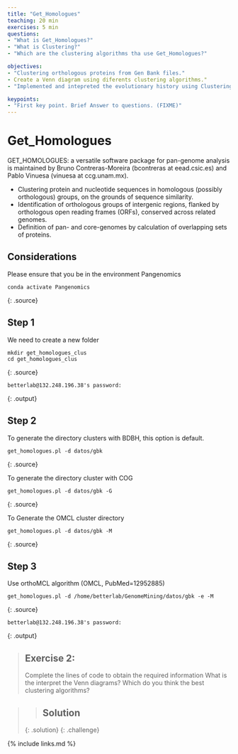 ```yaml
---
title: "Get_Homologues"
teaching: 20 min
exercises: 5 min
questions:
- "What is Get_Homologues?"
- "What is Clustering?"
- "Which are the clustering algorithms tha use Get_Homologues?"

objectives:
- "Clustering orthologous proteins from Gen Bank files."	
- Create a Venn diagram using diferents clustering algorithms."
- "Implemented and intepreted the evolutionary history using Clustering orthologous proteins."

keypoints:
- "First key point. Brief Answer to questions. (FIXME)"
---
```


# Get_Homologues
GET_HOMOLOGUES: a versatile software package for pan-genome analysis is maintained by Bruno Contreras-Moreira (bcontreras at eead.csic.es) and Pablo Vinuesa (vinuesa at ccg.unam.mx). 
- Clustering protein and nucleotide sequences in homologous (possibly orthologous) groups, on the grounds of sequence similarity.
- Identification of orthologous groups of intergenic regions, flanked by orthologous open reading frames (ORFs), conserved across related genomes.
- Definition of pan- and core-genomes by calculation of overlapping sets of proteins.

## Considerations
Please ensure that you be in the environment Pangenomics
~~~
conda activate Pangenomics
~~~
{: .source}

## Step 1
We need to create a new folder
~~~
mkdir get_homologues_clus
cd get_homologues_clus
~~~
{: .source}

~~~
betterlab@132.248.196.38's password:
~~~
{: .output}

## Step 2
To generate the directory clusters with BDBH, this option is default.
~~~
get_homologues.pl -d datos/gbk
~~~
{: .source}

To generate the directory cluster with COG 
~~~
get_homologues.pl -d datos/gbk -G
~~~
{: .source}

To Generate the OMCL cluster directory
~~~
get_homologues.pl -d datos/gbk -M
~~~
{: .source}

## Step 3
Use orthoMCL algorithm (OMCL, PubMed=12952885)
~~~
get_homologues.pl -d /home/betterlab/GenomeMining/datos/gbk -e -M 
~~~
{: .source}

~~~
betterlab@132.248.196.38's password:
~~~
{: .output}

> ## Exercise 2: 
> 
> Complete the lines of code to obtain the required information
> What is the interpret the Venn diagrams?
> Which do you think the best clustering algorithms?

>> ## Solution
>> 
> {: .solution}
{: .challenge} 

{% include links.md %}
